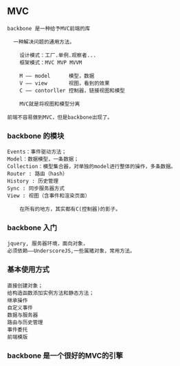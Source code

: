 ## MVC
    
    backbone 是一种给予MVC前端的库
    
      一种解决问题的通用方法。
        
        设计模式：工厂.单例.观察者...
        框架模式：MVC MVP MVVM
      
        M —— model      模型，数据
        V —— view       视图，看到的效果
        C —— contorller 控制器，链接视图和模型

        MVC就是将视图和模型分离
    
    前端不容易做到MVC，但是backbone出现了。



### backbone 的模块
    
    Events：事件驱动方法；
    Model：数据模型，一条数据；
    Collection：模型集合器，对单独的model进行整体的操作，多条数据。
    Router : 路由（hash）
    History : 历史管理
    Sync : 同步服务器方式
    View : 视图（含事件和渲染页面）
    
        在所有的地方，其实都有C(控制器)的影子。



### backbone 入门
    
    jquery, 服务器环境，面向对象，
    必须依赖——UnderscoreJS,一些属猪对象，常用方法。


### 基本使用方式

    直接创建对象；
    给构造函数添加实例方法和静态方法；
    继承操作
    自定义事件
    数据与服务器
    路由与历史管理
    事件委托
    前端模版



### backbone 是一个很好的MVC的引擎




























    